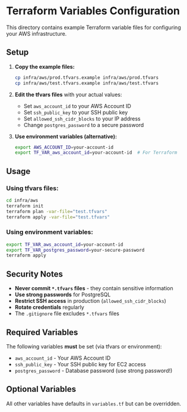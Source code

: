# Terraform Variables Configuration

This directory contains example Terraform variable files for configuring your AWS infrastructure.

## Setup

1. **Copy the example files:**
   ```bash
   cp infra/aws/prod.tfvars.example infra/aws/prod.tfvars
   cp infra/aws/test.tfvars.example infra/aws/test.tfvars
   ```

2. **Edit the tfvars files** with your actual values:
   - Set `aws_account_id` to your AWS Account ID
   - Set `ssh_public_key` to your SSH public key
   - Set `allowed_ssh_cidr_blocks` to your IP address
   - Change `postgres_password` to a secure password

3. **Use environment variables (alternative):**
   ```bash
   export AWS_ACCOUNT_ID=your-account-id
   export TF_VAR_aws_account_id=your-account-id  # For Terraform
   ```

## Usage

### Using tfvars files:
```bash
cd infra/aws
terraform init
terraform plan -var-file="test.tfvars"
terraform apply -var-file="test.tfvars"
```

### Using environment variables:
```bash
export TF_VAR_aws_account_id=your-account-id
export TF_VAR_postgres_password=your-secure-password
terraform apply
```

## Security Notes

- **Never commit `*.tfvars` files** - they contain sensitive information
- **Use strong passwords** for PostgreSQL
- **Restrict SSH access** in production (`allowed_ssh_cidr_blocks`)
- **Rotate credentials** regularly
- The `.gitignore` file excludes `*.tfvars` files

## Required Variables

The following variables **must** be set (via tfvars or environment):

- `aws_account_id` - Your AWS Account ID
- `ssh_public_key` - Your SSH public key for EC2 access
- `postgres_password` - Database password (use strong password!)

## Optional Variables

All other variables have defaults in `variables.tf` but can be overridden.
